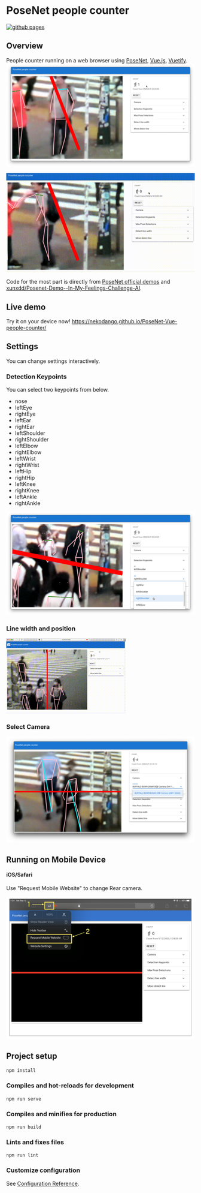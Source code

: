 # PoseNet people counter

[![github pages](https://github.com/nekodango/PoseNet-Vue-people-counter/workflows/github%20pages/badge.svg)](https://github.com/nekodango/PoseNet-Vue-people-counter/actions?query=workflow%3A%22github+pages%22)

## Overview
People counter running on a web browser using [PoseNet](https://github.com/tensorflow/tfjs-models/tree/master/posenet), [Vue.js](https://vuejs.org/), [Vuetify](https://vuetifyjs.com/).
![demo](demos/sample3.png)

![demo](demos/sample4.gif)

Code for the most part is directly from [PoseNet official demos](https://github.com/tensorflow/tfjs-models/tree/master/posenet/demos) and [xunxdd/Posenet-Demo--In-My-Feelings-Challenge-AI](https://github.com/xunxdd/Posenet-Demo--In-My-Feelings-Challenge-AI).


## Live demo
Try it on your device now!
https://nekodango.github.io/PoseNet-Vue-people-counter/


## Settings
You can change settings interactively.

### Detection Keypoints
You can select two keypoints from below.
 - nose
 - leftEye
 - rightEye
 - leftEar
 - rightEar
 - leftShoulder
 - rightShoulder
 - leftElbow
 - rightElbow
 - leftWrist
 - rightWrist
 - leftHip
 - rightHip
 - leftKnee
 - rightKnee
 - leftAnkle
 - rightAnkle
 
![demo](demos/sample6.png)


### Line width and position
![demo](demos/sample5.gif)

### Select Camera
![demo](demos/sample7.png)

## Running on Mobile Device
#### iOS/Safari
Use "Request Mobile Website" to change Rear camera.

![demo](demos/mobile.png)

## Project setup
```
npm install
```

### Compiles and hot-reloads for development
```
npm run serve
```

### Compiles and minifies for production
```
npm run build
```

### Lints and fixes files
```
npm run lint
```

### Customize configuration
See [Configuration Reference](https://cli.vuejs.org/config/).

